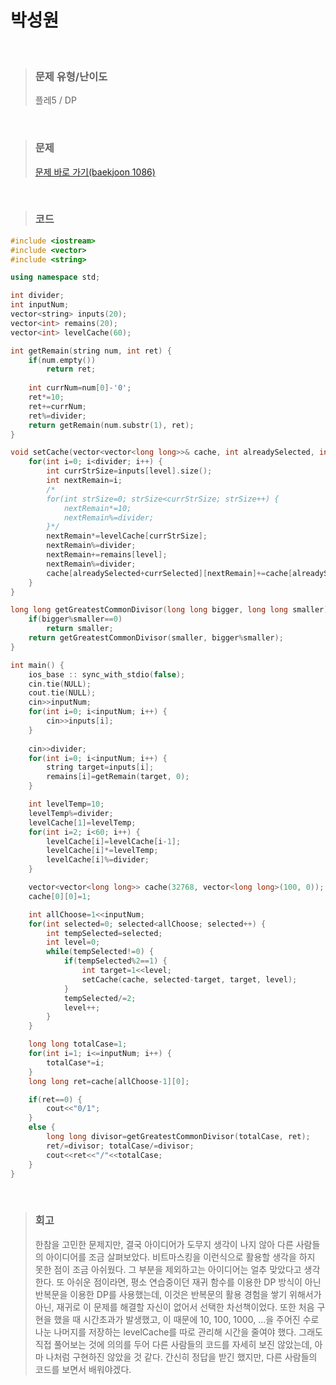 박성원
====
<br/>

>### 문제 유형/난이도
>플레5 / DP
<br/>

>### 문제
> <a href="https://www.acmicpc.net/problem/1086">문제 바로 가기(baekjoon 1086)</a>
<br/>

>### 코드
```C++
#include <iostream>
#include <vector>
#include <string>

using namespace std;

int divider;
int inputNum;
vector<string> inputs(20);
vector<int> remains(20);
vector<int> levelCache(60);

int getRemain(string num, int ret) {
    if(num.empty())
        return ret;
    
    int currNum=num[0]-'0';
    ret*=10;
    ret+=currNum;
    ret%=divider;
    return getRemain(num.substr(1), ret);
}

void setCache(vector<vector<long long>>& cache, int alreadySelected, int currSelected, int level) {
    for(int i=0; i<divider; i++) {
        int currStrSize=inputs[level].size();
        int nextRemain=i;
        /*
        for(int strSize=0; strSize<currStrSize; strSize++) {
            nextRemain*=10;
            nextRemain%=divider;
        }*/
        nextRemain*=levelCache[currStrSize];
        nextRemain%=divider;
        nextRemain+=remains[level];
        nextRemain%=divider;
        cache[alreadySelected+currSelected][nextRemain]+=cache[alreadySelected][i];
    }
}

long long getGreatestCommonDivisor(long long bigger, long long smaller) {
    if(bigger%smaller==0)
        return smaller;
    return getGreatestCommonDivisor(smaller, bigger%smaller);
}

int main() {
    ios_base :: sync_with_stdio(false);
    cin.tie(NULL);
    cout.tie(NULL);
    cin>>inputNum;
    for(int i=0; i<inputNum; i++) {
        cin>>inputs[i];
    }
    
    cin>>divider;
    for(int i=0; i<inputNum; i++) {
        string target=inputs[i];
        remains[i]=getRemain(target, 0);
    }

    int levelTemp=10;
    levelTemp%=divider;
    levelCache[1]=levelTemp;
    for(int i=2; i<60; i++) {
        levelCache[i]=levelCache[i-1];
        levelCache[i]*=levelTemp;
        levelCache[i]%=divider;
    }

    vector<vector<long long>> cache(32768, vector<long long>(100, 0));
    cache[0][0]=1;

    int allChoose=1<<inputNum;
    for(int selected=0; selected<allChoose; selected++) {
        int tempSelected=selected;
        int level=0;
        while(tempSelected!=0) {
            if(tempSelected%2==1) {
                int target=1<<level;
                setCache(cache, selected-target, target, level);
            }
            tempSelected/=2;
            level++;
        }
    }

    long long totalCase=1;
    for(int i=1; i<=inputNum; i++) {
        totalCase*=i;
    }
    long long ret=cache[allChoose-1][0];

    if(ret==0) {
        cout<<"0/1";
    }
    else {
        long long divisor=getGreatestCommonDivisor(totalCase, ret);
        ret/=divisor; totalCase/=divisor;
        cout<<ret<<"/"<<totalCase;
    }
}
```
<br/>

>### 회고
>한참을 고민한 문제지만, 결국 아이디어가 도무지 생각이 나지 않아 다른 사람들의 아이디어를 조금 살펴보았다. 비트마스킹을 이런식으로 활용할 생각을 하지 못한 점이 조금 아쉬웠다. 그 부분을 제외하고는 아이디어는 얼추 맞았다고 생각한다. 또 아쉬운 점이라면, 평소 연습중이던 재귀 함수를 이용한 DP 방식이 아닌 반복문을 이용한 DP를 사용했는데, 이것은 반복문의 활용 경험을 쌓기 위해서가 아닌, 재귀로 이 문제를 해결할 자신이 없어서 선택한 차선책이었다. 또한 처음 구현을 했을 때 시간초과가 발생했고, 이 때문에 10, 100, 1000, ...을 주어진 수로 나눈 나머지를 저장하는 levelCache를 따로 관리해 시간을 줄여야 했다. 그래도 직접 풀어보는 것에 의의를 두어 다른 사람들의 코드를 자세히 보진 않았는데, 아마 나처럼 구현하진 않았을 것 같다. 간신히 정답을 받긴 했지만, 다른 사람들의 코드를 보면서 배워야겠다.